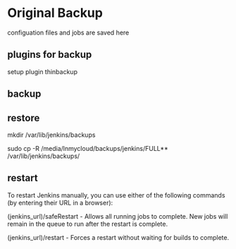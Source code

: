 # Original Backup
configuation files and jobs are saved here

## plugins for backup
setup plugin thinbackup

## backup

## restore

mkdir /var/lib/jenkins/backups

sudo cp -R /media/lnmycloud/backups/jenkins/FULL** /var/lib/jenkins/backups/

## restart

To restart Jenkins manually, you can use either of the following commands (by entering their URL in a browser):

(jenkins_url)/safeRestart - Allows all running jobs to complete. New jobs will remain in the queue to run after the restart is complete.

(jenkins_url)/restart - Forces a restart without waiting for builds to complete.
